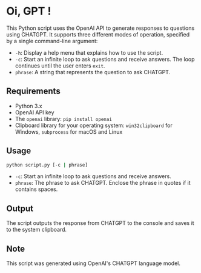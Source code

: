 # Oi, GPT ! 

This Python script uses the OpenAI API to generate responses to questions using CHATGPT. It supports three different modes of operation, specified by a single command-line argument:

- `-h`: Display a help menu that explains how to use the script.
- `-c`: Start an infinite loop to ask questions and receive answers. The loop continues until the user enters `exit`.
- `phrase`: A string that represents the question to ask CHATGPT.

## Requirements

- Python 3.x
- OpenAI API key
- The `openai` library: `pip install openai`
- Clipboard library for your operating system: `win32clipboard` for Windows, `subprocess` for macOS and Linux

## Usage

```bash
python script.py [-c | phrase]
```
- `-c`: Start an infinite loop to ask questions and receive answers.
- `phrase`: The phrase to ask CHATGPT. Enclose the phrase in quotes if it contains spaces.

## Output

The script outputs the response from CHATGPT to the console and saves it to the system clipboard.

## Note

This script was generated using OpenAI's CHATGPT language model.
